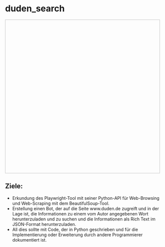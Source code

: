<h1>duden_search</h1>

<img srs="6eab6b364c.gif" height=500 width=1000></img>


<h2>Ziele:</h2>

<ul>
<li>Erkundung des Playwright-Tool mit seiner Python-API für Web-Browsing und Web-Scraping mit dem BeautifulSoup-Tool.</li> 
<li>Erstellung einen Bot, der auf die Seite www.duden.de zugreift und in der Lage ist, die Informationen zu einem vom Autor angegebenen Wort herunterzuladen und zu suchen und die Informationen als Rich Text im JSON-Format herunterzuladen.</li>
<li>All dies sollte mit Code, der in Python geschrieben und für die Implementierung oder Erweiterung durch andere Programmierer dokumentiert ist.</li> 

